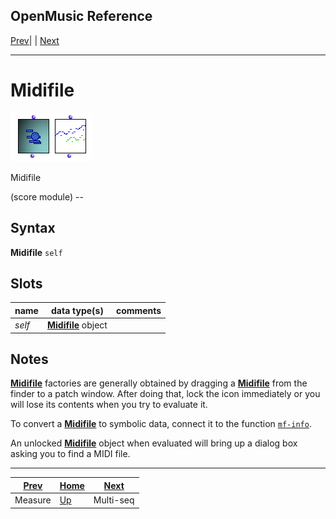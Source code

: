 OpenMusic Reference  
---  
[Prev](measure)| | [Next](multi-seq)  
  
* * *

# Midifile

![](figures/classes/midifile.png)

  
  
Midifile  
  
(score module) \--  

## Syntax

 **Midifile** ` self `

## Slots

name| data type(s)| comments  
---|---|---  
 _self_ | [ **Midifile**](midifile) object|  
  
## Notes

[ **Midifile**](midifile) factories are generally obtained by dragging a
[**Midifile**](midifile) from the finder to a patch window. After doing
that, lock the icon immediately or you will lose its contents when you try to
evaluate it.

To convert a [**Midifile**](midifile) to symbolic data, connect it to the
function [`mf-info`](mf-info).

An unlocked [**Midifile**](midifile) object when evaluated will bring up
a dialog box asking you to find a MIDI file.

* * *

[Prev](measure)| [Home](index)| [Next](multi-seq)  
---|---|---  
Measure| [Up](classref.main)| Multi-seq

